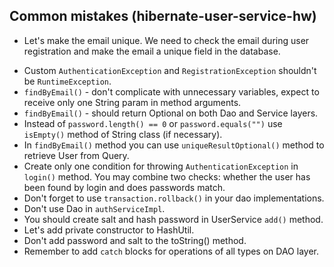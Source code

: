 ## Common mistakes (hibernate-user-service-hw)

+ Let's make the email unique. We need to check the email during user registration and make the email a unique field in the database.
* Custom `AuthenticationException` and `RegistrationException` shouldn't be `RuntimeException`.
* `findByEmail()` - don't complicate with unnecessary variables, expect to receive only one String param 
  in method arguments.
* `findByEmail()` - should return Optional on both Dao and Service layers.
* Instead of `password.length() == 0` or `password.equals("")` use `isEmpty()` method of String class (if necessary).
* In `findByEmail()` method you can use `uniqueResultOptional()` method to retrieve User from Query.
* Create only one condition for throwing `AuthenticationException` in `login()` method. You may combine two checks: 
  whether the user has been found by login and does passwords match.
* Don't forget to use `transaction.rollback()` in your dao implementations.
* Don't use Dao in `authServiceImpl`.
* You should create salt and hash password in UserService `add()` method.
* Let's add private constructor to HashUtil.
* Don't add password and salt to the toString() method.
* Remember to add `catch` blocks for operations of all types on DAO layer.  
